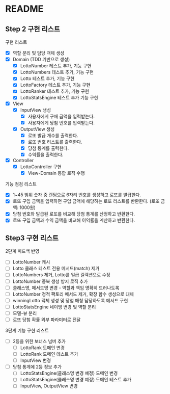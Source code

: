 # README
## Step 2 구현 리스트

구현 리스트 

- [x]  역할 분리 및 담당 객체 생성
- [x]  Domain (TDD 기반으로 생성)
    - [x]  LottoNumber 테스트 추가, 기능 구현
    - [x]  LottoNumbers 테스트 추가, 기능 구현
    - [x]  Lotto 테스트 추가, 기능 구현
    - [x]  LottoFactory 테스트 추가, 기능 구현
    - [x]  LottoRanker 테스트 추가, 기능 구현
    - [x]  LottoStatsEngine 테스트 추가 기능 구현
- [x]  View
    - [x]  InputView 생성
        - [x]  사용자에게 구매 금액을 입력받는다.
        - [x]  사용자에게 당첨 번호를 입력받는다.
    - [x]  OutputView 생성
        - [x]  로또 발급 개수를 출력한다.
        - [x]  로또 번호 리스트를 출력한다.
        - [x]  당첨 통계를 출력한다.
        - [x]  수익률을 출력한다.
- [x]  Controller
    - [x]  LottoController 구현
        - [x]  View-Domain 통합 로직 수행

기능 점검 리스트

- [x]  1~45 범위 숫자 중 랜덤으로 6자리 번호를 생성하고 로또를 발급한다.
- [x]  로또 구입 금액을 입력하면 구입 금액에 해당하는 로또 리스트를 반환한다. (로또 금액: 1000원)
- [x]  당첨 번호와 발급된 로또를 비교해 당첨 통계를 산정하고 반환한다.
- [x]  로또 구입 금액과 수익 금액을 비교해 이익률을 계산하고 반환한다.

## Step3 구현 리스트 

2단계 피드백 반영

- [ ] LottoNumber 캐시 
- [ ] Lotto 클래스 테스트 전용 메서드(match) 제거
- [ ] LottoNumbers 제거, Lotto를 일급 컬렉션으로 수정
- [ ] LottoNumber 중복 생성 방지 로직 추가 
- [ ] 클래스명, 메서드명 변경 - 역할과 책임 명확히 드러나도록
- [ ] LottoNumber 정적 팩토리 메서드 제거, 확장 함수 생성으로 대체
- [ ] winningLotto 객체 생성 및 당첨 매칭 담당하도록 메서드 구현
- [ ] LottoStatsEngine 네이밍 변경 및 역할 분리
- [ ] 모델-뷰 분리 
- [ ] 로또 당첨 확률 외부 파라미터로 전달

3단계 기능 구현 리스트 

- [ ] 2등을 위한 보너스 넘버 추가 
  - [ ] LottoRank 도메인 변경
  - [ ] LottoRank 도메인 테스트 추가
  - [ ] InputView 변경
- [ ] 당첨 통계에 2등 정보 추가
  - [ ] LottoStatsEngine(클래스명 변경 예정) 도메인 변경
  - [ ] LottoStatsEngine(클래스명 변경 예정) 도메인 테스트 추가
  - [ ] InputView, OutputView 변경
